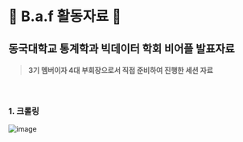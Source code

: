# :cherry_blossom: B.a.f 활동자료 :cherry_blossom:

## 동국대학교 통계학과 빅데이터 학회 비어플 발표자료        
> #### 3기 멤버이자 4대 부회장으로서 직접 준비하여 진행한 세션 자료

<br>

### 1. 크롤링

![image](https://user-images.githubusercontent.com/61648914/89790421-e1ccf000-db5c-11ea-8943-68b0f4e8f397.png)



